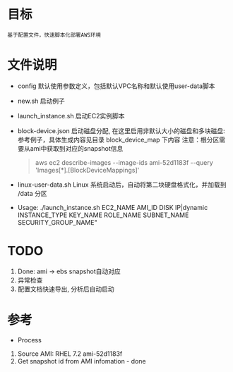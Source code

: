 # 目标
	基于配置文件，快速脚本化部署AWS环境

# 文件说明
* config
	默认使用参数定义，包括默认VPC名称和默认使用user-data脚本

* new.sh
	启动例子

* launch_instance.sh
  启动EC2实例脚本

* block-device.json
    启动磁盘分配, 在这里启用非默认大小的磁盘和多块磁盘: 参考例子，具体生成内容见目录 block_device_map 下内容
	注意：根分区需要从ami中获取到对应的snapshot信息
	> aws ec2 describe-images --image-ids ami-52d1183f --query 'Images[*].[BlockDeviceMappings]'
* linux-user-data.sh
	Linux 系统启动后，自动将第二块硬盘格式化，并加载到 /data 分区

* Usage:
	./launch_instance.sh EC2_NAME AMI_ID DISK IP|dynamic INSTANCE_TYPE KEY_NAME ROLE_NAME SUBNET_NAME SECURITY_GROUP_NAME"

# TODO
1. Done: ami -> ebs snapshot自动对应
2. 异常检查
3. 配置文档快速导出, 分析后自动启动

# 参考
* Process
1. Source AMI: RHEL 7.2 ami-52d1183f
2. Get snapshot id from AMI infomation - done
